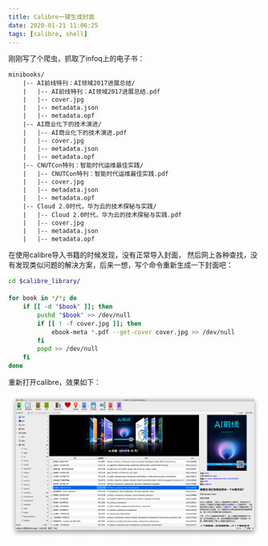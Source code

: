 ```yaml
---
title: Calibre一键生成封面
date: 2020-01-21 11:06:25
tags: [calibre, shell]
---
```


刚刚写了个爬虫，抓取了infoq上的电子书：

```
minibooks/
    |-- AI前线特刊：AI领域2017进展总结/
    |   |-- AI前线特刊：AI领域2017进展总结.pdf
    |   |-- cover.jpg
    |   |-- metadata.json
    |   |-- metadata.opf
    |-- AI商业化下的技术演进/
    |   |-- AI商业化下的技术演进.pdf
    |   |-- cover.jpg
    |   |-- metadata.json
    |   |-- metadata.opf
    |-- CNUTCon特刊：智能时代运维最佳实践/
    |   |-- CNUTCon特刊：智能时代运维最佳实践.pdf
    |   |-- cover.jpg
    |   |-- metadata.json
    |   |-- metadata.opf
    |-- Cloud 2.0时代，华为云的技术探秘与实践/
    |   |-- Cloud 2.0时代，华为云的技术探秘与实践.pdf
    |   |-- cover.jpg
    |   |-- metadata.json
    |   |-- metadata.opf
```

<!--more-->

在使用calibre导入书籍的时候发现，没有正常导入封面，
然后网上各种查找，没有发现类似问题的解决方案，后来一想，写个命令重新生成一下封面吧：

```bash
cd $calibre_library/

for book in */*; do
    if [[ -d "$book" ]]; then
        pushd "$book" >> /dev/null
        if [[ ! -f cover.jpg ]]; then
            ebook-meta *.pdf --get-cover cover.jpg >> /dev/null
        fi
        popd >> /dev/null
    fi
done
```

重新打开calibre，效果如下：

![](/images/calibre-auto-cover-1.png)

